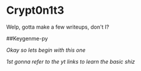 # Crypt0n1t3
Welp, gotta make a few writeups, don't I?  

##Keygenme-py  

*Okay so lets begin with this one*  

_1st gonna refer to the yt links to learn the basic shiz_
